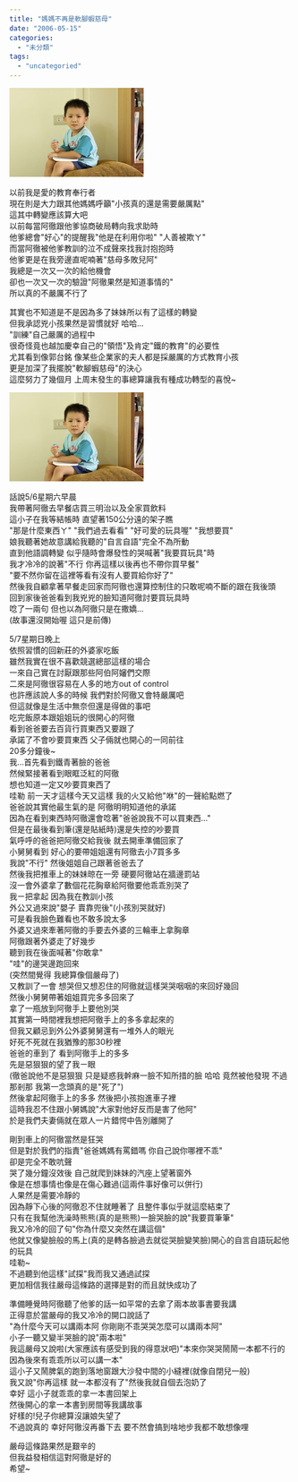 ```yaml
---
title: "媽媽不再是軟腳蝦慈母"
date: "2006-05-15"
categories: 
  - "未分類"
tags: 
  - "uncategoried"
---
```


![](images/143166681_f91d8c66b8_m.jpg)

以前我是愛的教育奉行者  
現在則是大力跟其他媽媽呼籲"小孩真的還是需要嚴厲點"  
這其中轉變應該算大吧  
以前每當阿徹跟他爹協商破局轉向我求助時  
他爹總會"好心"的提醒我"他是在利用你啦" "人善被欺ㄚ"  
而當阿徹被他爹教訓的泣不成聲來找我討抱抱時  
他爹更是在我旁邊直呢喃著"慈母多敗兒阿"  
我總是一次又一次的給他機會  
卻也一次又一次的驗證"阿徹果然是知道事情的"  
所以真的不嚴厲不行了

其實也不知道是不是因為多了妹妹所以有了這樣的轉變  
但我承認兇小孩果然是習慣就好 哈哈...  
"訓練"自己嚴厲的過程中  
很奇怪竟也越加慶幸自己的"領悟"及肯定"鐵的教育"的必要性  
尤其看到像郭台銘 像某些企業家的夫人都是採嚴厲的方式教育小孩  
更是加深了我擺脫"軟腳蝦慈母"的決心  
這麼努力了幾個月 上周末發生的事總算讓我有種成功轉型的喜悅~

![](images/143166681_f91d8c66b8_m.jpg)

話說5/6星期六早晨  
我帶著阿徹去早餐店買三明治以及全家買飲料  
這小子在我等結帳時 直望著150公分遠的架子瞧  
"那是什麼東西ㄚ" "我們過去看看" "好可愛的玩具喔" "我想要買"  
娘我聽著她故意講給我聽的"自言自語"完全不為所動  
直到他語調轉變 似乎隨時會爆發性的哭喊著"我要買玩具"時  
我才冷冷的說著"不行 你再這樣以後再也不帶你買早餐"  
"要不然你留在這裡等看有沒有人要買給你好了"  
然後我自顧拿著早餐走回家而阿徹也還算控制住的只敢呢喃不斷的跟在我後頭  
回到家後爸爸看到我兇兇的臉知道阿徹討要買玩具時  
唸了一兩句 但也以為阿徹只是在撒嬌...  
(故事還沒開始喔 這只是前傳)

5/7星期日晚上  
依照習慣的回新莊的外婆家吃飯  
雖然我實在很不喜歡競選總部這樣的場合  
一來自己實在討厭跟那些阿伯阿嬸們交際  
二來是阿徹很容易在人多的地方out of control  
也許應該說人多的時候 我們對於阿徹又會特嚴厲吧  
但這就像是生活中無奈但還是得做的事吧  
吃完飯原本跟姐姐玩的很開心的阿徹  
看到爸爸要去百貨行買東西又要跟了  
承諾了不會吵要買東西 父子倆就也開心的一同前往  
20多分鐘後~  
我...首先看到鐵青著臉的爸爸  
然候緊接著看到眼眶泛紅的阿徹  
想也知道一定又吵要買東西了  
哇勒 前一天才這樣今天又這樣 我的火又給他"咻"的一聲給點燃了  
爸爸說其實他最生氣的是 阿徹明明知道他的承諾  
因為在看到東西時阿徹還會唸著"爸爸說我不可以買東西..."  
但是在最後看到筆(還是貼紙時)還是失控的吵要買  
氣呼呼的爸爸把阿徹交給我後 就去開車準備回家了  
小舅舅看到 好心的要帶姐姐還有阿徹去小7買多多  
我說"不行" 然後姐姐自己跟著爸爸去了  
然後我把推車上的妹妹晾在一旁 硬要阿徹站在牆邊罰站  
沒一會外婆拿了數個花花胸章給阿徹要他乖乖別哭了  
我ㄧ把拿起 因為我在教訓小孩  
外公又過來說"嬰子 賣靠兜後"(小孩別哭就好)  
可是看我臉色難看也不敢多說太多  
外婆又過來牽著阿徹的手要去外婆的三輪車上拿胸章  
阿徹跟著外婆走了好幾步  
聽到我在後面喊著"你敢拿"  
"哇"的邊哭邊跑回來  
(突然間覺得 我總算像個嚴母了)  
又教訓了一會 想哭但又想忍住的阿徹就這樣哭哭咽咽的來回好幾回  
然後小舅舅帶著姐姐買完多多回來了  
拿了一瓶放到阿徹手上要他別哭  
其實第一時間裡我想把阿徹手上的多多拿起來的  
但我又顧忌到外公外婆舅舅還有一堆外人的眼光  
好死不死就在我猶豫的那30秒裡  
爸爸的車到了 看到阿徹手上的多多  
先是惡狠狠的望了我ㄧ眼  
(徹爸說他不是惡狠狠 只是疑惑我幹麻一臉不知所措的臉 哈哈 竟然被他發現 不過那剎那 我第一念頭真的是"死了")  
然後拿起阿徹手上的多多 然後把小孩抱進車子裡  
這時我忍不住跟小舅媽說"大家對他好反而是害了他阿"  
於是我們夫妻倆就在眾人一片錯愕中告別離開了

剛到車上的阿徹當然是狂哭  
但是對於我們的指責"爸爸媽媽有罵錯嗎 你自己說你哪裡不乖"  
卻是完全不敢吭聲  
哭了幾分鐘沒效後 自己就爬到妹妹的汽座上望著窗外  
像是在想事情也像是在傷心難過(這兩件事好像可以併行)  
人果然是需要冷靜的  
因為靜下心後的阿徹忍不住就睡著了 且整件事似乎就這麼結束了  
只有在我幫他洗澡時熊熊(真的是熊熊)一臉哭臉的說"我要買筆筆"  
我又冷冷的回了句"你為什麼又突然在講這個"  
他就又像變臉般的馬上(真的是轉各臉過去就從哭臉變笑臉)開心的自言自語玩起他的玩具  
哇勒~  
不過聽到他這樣"試探"我而我又通過試探  
更加相信我往嚴母這條路的選擇是對的而且就快成功了

準備睡覺時阿徹聽了他爹的話一如平常的去拿了兩本故事書要我講  
正得意於當嚴母的我又冷冷的開口說話了  
"為什麼今天可以講兩本阿 你剛剛不乖哭哭怎麼可以講兩本阿"  
小子一聽又變半哭臉的說"兩本啦"  
我這嚴母又說啦(大家應該有感受到我的得意狀吧)"本來你哭哭鬧鬧一本都不行的 因為後來有乖乖所以可以講一本"  
這小子又鬧脾氣的跑到落地窗跟大沙發中間的小縫裡(就像自閉兒一般)  
我又說"你再這樣 就一本都沒有了"然後我就自個去泡奶了  
幸好 這小子就乖乖的拿一本書回架上  
然後開心的拿一本書到房間等我講故事  
好樣的!兒子你總算沒讓娘失望了  
不過說真的 幸好阿徹沒再番下去 要不然會搞到啥地步我都不敢想像哩

嚴母這條路果然是艱辛的  
但我益發相信這對阿徹是好的  
希望~
